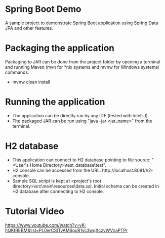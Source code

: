 # Spring Boot Demo
A sample project to demonstrate Spring Boot application using Spring Data JPA and other features.

# Packaging the application
Packaging to JAR can be done from the project folder by opening a terminal and running Maven (mvn for *nix systems and mvnw for Windows systems) commands:
 - mvnw clean install

# Running the application
 - The application can be directly run by any IDE (tested with IntelliJ).
 - The packaged JAR can be run using "java -jar <jar_name>" from the terminal.

# H2 database
 - This application can connect to H2 database pointing to file source: "<User's Home Directory>\test_database\test".
 - H2 console can be accessed from the URL: http://localhost:8081/h2-console.
 - Sample SQL script is kept at <project's root directory>\src\main\resources\data.sql. Initial schema can be created in H2 database after connecting to H2 console.

# Tutorial Video
https://www.youtube.com/watch?v=vK-hQKtREBM&list=PL0erCSlTyAM6puB1vc3wqXczvWVzaPTPr
